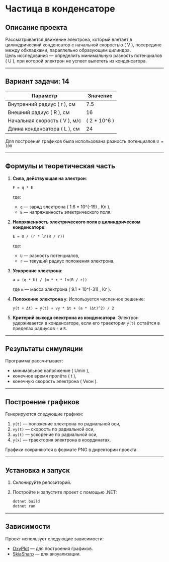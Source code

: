 # Частица в конденсаторе

## Описание проекта
Рассматривается движение электрона, который влетает в цилиндрический конденсатор с начальной скоростью \( V \), посередине между обкладками, параллельно образующим цилиндра.  
Цель исследования — определить минимальную разность потенциалов \( U \), при которой электрон не успеет вылететь из конденсатора.

---

## Вариант задачи: 14
| Параметр                    | Значение               |
|-----------------------------|------------------------|
| Внутренний радиус \( r \), см | 7.5                  |
| Внешний радиус \( R \), см    | 16                   |
| Начальная скорость \( V \), м/с | \( 2 * 10^6 \) |
| Длина конденсатора \( L \), см | 24                   |

Для построения графиков была использована разность потенциалов `U = 100`

---

## Формулы и теоретическая часть

1. **Сила, действующая на электрон**:
   ```plaintext
   F = q * E
   ```
   где:
   - `q` — заряд электрона ( 1.6 * 10^(-19) \, Кл ),
   - `E` — напряженность электрического поля.

2. **Напряженность электрического поля в цилиндрическом конденсаторе**:
   ```plaintext
   E = U / (r * ln(R / r))
   ```
   где:
   - `U` — разность потенциалов,
   - `r` — текущий радиус положения электрона.

3. **Ускорение электрона**:
   ```plaintext
   a = (q * U) / (m * r * ln(R / r))
   ```
   где `m` — масса электрона ( 9.1 * 10^(-31) \, Кг ).

4. **Положение электрона `y`**:
   Используется численное решение:
   ```plaintext
   y(t + Δt) = y(t) + vy * Δt + (a * (Δt)^2) / 2
   ```

5. **Критерий выхода электрона из конденсатора**:
   Электрон удерживается в конденсаторе, если его траектория `y(t)` остаётся в пределах радиусов `r` и `R`.

---

## Результаты симуляции

Программа рассчитывает:
- минимальное напряжение \( Umin \),
- конечное время пролёта \( t \),
- конечную скорость электрона \( Vкон \).

---

## Построение графиков

Генерируются следующие графики:
1. `y(t)` — положение электрона по радиальной оси,
2. `vy(t)` — скорость по радиальной оси,
3. `ay(t)` — ускорение по радиальной оси,
4. `y(x)` — траектория электрона в координатах.

Графики сохраняются в формате PNG в директории проекта.

---

## Установка и запуск

1. Склонируйте репозиторий.

2. Постройте и запустите проект с помощью .NET:
   ```bash
   dotnet build
   dotnet run
   ```

---

## Зависимости

Проект использует следующие зависимости:
- [OxyPlot](https://github.com/oxyplot/oxyplot) — для построения графиков.
- [SkiaSharp](https://github.com/mono/SkiaSharp) — для визуализации.
